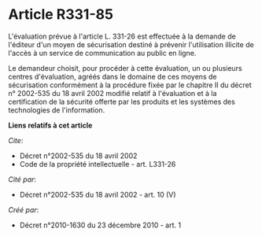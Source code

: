 # Article R331-85

L'évaluation prévue à l'article L. 331-26 est effectuée à la demande de l'éditeur d'un moyen de sécurisation destiné à
prévenir l'utilisation illicite de l'accès à un service de communication au public en ligne. 

Le demandeur choisit, pour procéder à cette évaluation, un ou plusieurs centres d'évaluation, agréés dans le domaine de ces
moyens de sécurisation conformément à la procédure fixée par le chapitre II du décret n° 2002-535 du 18 avril 2002 modifié
relatif à l'évaluation et à la certification de la sécurité offerte par les produits et les systèmes des technologies de
l'information.

**Liens relatifs à cet article**

_Cite_:

  - Décret n°2002-535 du 18 avril 2002
  - Code de la propriété intellectuelle - art. L331-26

_Cité par_:

  - Décret n°2002-535 du 18 avril 2002 - art. 10 (V)

_Créé par_:

  - Décret n°2010-1630 du 23 décembre 2010 - art. 1
